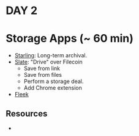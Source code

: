 # DAY 2

# Storage Apps (~ 60 min)
- [Starling](https://docs.filecoin.io/store/starling/#getting-started): Long-term archival.
- [Slate](https://slate.host/): "Drive" over Filecoin
  - Save from link
  - Save from files
  - Perform a storage deal.
  - Add Chrome extension
- [Fleek](https://docs.fleek.co/)

## Resources
- 
